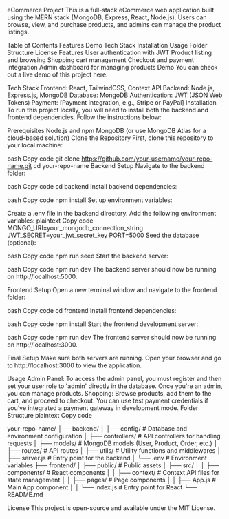 eCommerce Project
This is a full-stack eCommerce web application built using the MERN stack (MongoDB, Express, React, Node.js). Users can browse, view, and purchase products, and admins can manage the product listings.

Table of Contents
Features
Demo
Tech Stack
Installation
Usage
Folder Structure
License
Features
User authentication with JWT
Product listing and browsing
Shopping cart management
Checkout and payment integration
Admin dashboard for managing products
Demo
You can check out a live demo of this project here.

Tech Stack
Frontend: React, TailwindCSS, Context API
Backend: Node.js, Express.js, MongoDB
Database: MongoDB
Authentication: JWT (JSON Web Tokens)
Payment: [Payment Integration, e.g., Stripe or PayPal]
Installation
To run this project locally, you will need to install both the backend and frontend dependencies. Follow the instructions below:

Prerequisites
Node.js and npm
MongoDB (or use MongoDB Atlas for a cloud-based solution)
Clone the Repository
First, clone this repository to your local machine:

bash
Copy code
git clone https://github.com/your-username/your-repo-name.git
cd your-repo-name
Backend Setup
Navigate to the backend folder:

bash
Copy code
cd backend
Install backend dependencies:

bash
Copy code
npm install
Set up environment variables:

Create a .env file in the backend directory.
Add the following environment variables:
plaintext
Copy code
MONGO_URI=your_mongodb_connection_string
JWT_SECRET=your_jwt_secret_key
PORT=5000
Seed the database (optional):

bash
Copy code
npm run seed
Start the backend server:

bash
Copy code
npm run dev
The backend server should now be running on http://localhost:5000.

Frontend Setup
Open a new terminal window and navigate to the frontend folder:

bash
Copy code
cd frontend
Install frontend dependencies:

bash
Copy code
npm install
Start the frontend development server:

bash
Copy code
npm run dev
The frontend server should now be running on http://localhost:3000.

Final Setup
Make sure both servers are running. Open your browser and go to http://localhost:3000 to view the application.

Usage
Admin Panel: To access the admin panel, you must register and then set your user role to 'admin' directly in the database. Once you're an admin, you can manage products.
Shopping: Browse products, add them to the cart, and proceed to checkout. You can use test payment credentials if you’ve integrated a payment gateway in development mode.
Folder Structure
plaintext
Copy code

your-repo-name/
├── backend/
│   ├── config/          # Database and environment configuration
│   ├── controllers/     # API controllers for handling requests
│   ├── models/          # MongoDB models (User, Product, Order, etc.)
│   ├── routes/          # API routes
│   ├── utils/           # Utility functions and middlewares
│   ├── server.js        # Entry point for the backend
│   └── .env             # Environment variables
├── frontend/
│   ├── public/          # Public assets
│   ├── src/
│   │   ├── components/  # React components
│   │   ├── context/     # Context API files for state management
│   │   ├── pages/       # Page components
│   │   ├── App.js       # Main App component
│   │   └── index.js     # Entry point for React
└── README.md

License
This project is open-source and available under the MIT License.
